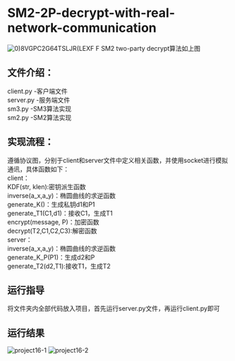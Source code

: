 # SM2-2P-decrypt-with-real-network-communication
![0)8VGPC2G64TSLJR(LEXF F](https://github.com/Basoob/Innovation-and-Entrepreneurship-Practice-Homework/assets/141385265/c262c40a-ce78-4fdc-91ac-3f23aa8f96d4)
SM2 two-party decrypt算法如上图
## 文件介绍：
client.py -客户端文件
<br>server.py -服务端文件
<br>sm3.py -SM3算法实现
<br>sm2.py -SM2算法实现
## 实现流程：
遵循协议图，分别于client和server文件中定义相关函数，并使用socket进行模拟通讯，具体函数如下：
<br>client：
<br>KDF(str, klen):密钥派生函数
<br>inverse(a_x,a_y)：椭圆曲线的求逆函数
<br>generate_K()：生成私钥d1和P1
<br>generate_T1(C1,d1)：接收C1，生成T1
<br>encrypt(message, P)：加密函数
<br>decrypt(T2,C1,C2,C3):解密函数
<br>server：
<br>inverse(a_x,a_y)：椭圆曲线的求逆函数
<br>generate_K_P(P1)：生成d2和P
<br>generate_T2(d2,T1):接收T1，生成T2
## 运行指导
将文件夹内全部代码放入项目，首先运行server.py文件，再运行client.py即可
## 运行结果
![project16-1](https://github.com/Basoob/Innovation-and-Entrepreneurship-Practice-Homework/assets/141385265/2518b105-0dda-41f1-a184-7c35cee3b6d8)
![project16-2](https://github.com/Basoob/Innovation-and-Entrepreneurship-Practice-Homework/assets/141385265/9ead870c-f0d5-4dad-b7ff-5e0cb7d15829)
